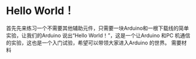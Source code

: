 # Hello World！

首先先来练习一个不需要其他辅助元件，只需要一块Arduino和一根下载线的简单实验，让我们的Arduino 说出“Hello World！”，这是一个让Arduino 和PC 机通信的实验，这也是一个入门试验，希望可以带领大家进入Arduino 的世界。
需要材料

